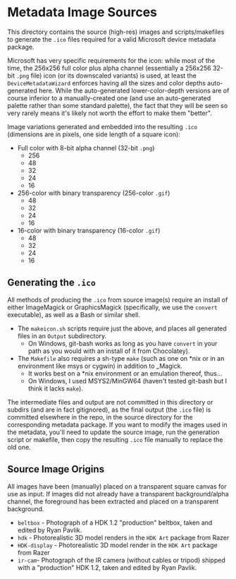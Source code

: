 # Metadata Image Sources

This directory contains the source (high-res) images and scripts/makefiles to generate the `.ico` files required for a valid Microsoft device metadata package.

Microsoft has very specific requirements for the icon: while most of the time, the 256x256 full color plus alpha channel (essentially a 256x256 32-bit `.png` file) icon (or its downscaled variants) is used, at least the `DeviceMetadataWizard` enforces having all the sizes and color depths auto-generated here. While the auto-generated lower-color-depth versions are of course inferior to a manually-created one (and use an auto-generated palette rather than some standard palette), the fact that they will be seen so very rarely means it's likely not worth the effort to make them "better".

Image variations generated and embedded into the resulting `.ico` (dimensions are in pixels, one side length of a square icon):

- Full color with 8-bit alpha channel (32-bit `.png`)
	- 256
	- 48
	- 32
	- 24
	- 16
- 256-color with binary transparency (256-color `.gif`)
	- 48
	- 32
	- 24
	- 16
- 16-color with binary transparency (16-color `.gif`)
	- 48
	- 32
	- 24
	- 16

## Generating the `.ico`

All methods of producing the `.ico` from source image(s) require an install of either ImageMagick or GraphicsMagick (specifically, we use the `convert` executable), as well as a Bash or similar shell.

- The `makeicon.sh` scripts require just the above, and places all generated files in an `Output` subdirectory.
	- On Windows, git-bash works as long as you have `convert` in your path as you would with an install of it from Chocolatey).
- The `Makefile` also requires a sh-type `make` (such as one on *nix or in an environment like msys or cygwin) in addition to _Magick.
	- It works best on a *nix environment or an emulation thereof, thus...
	- On Windows, I used MSYS2/MinGW64 (haven't tested git-bash but I think it lacks `make`).

The intermediate files and output are not committed in this directory or subdirs (and are in fact gitignored), as the final output (the `.ico` file) is committed elsewhere in the repo, in the source directory for the corresponding metadata package. If you want to modify the images used in the metadata, you'll need to update the source image, run the generation script or makefile, then copy the resulting `.ico` file manually to replace the old one.

## Source Image Origins

All images have been (manually) placed on a transparent square canvas for use as input. If images did not already have a transparent background/alpha channel, the foreground has been extracted and placed on a transparent background.

- `beltbox` - Photograph of a HDK 1.2 "production" beltbox, taken and edited by Ryan Pavlik.
- `hdk` - Photorealistic 3D model renders in the `HDK Art` package from Razer
- `HDK-display` - Photorealistic 3D model render in the `HDK Art` package from Razer
- `ir-cam`- Photograph of the IR camera (without cables or tripod) shipped with a "production" HDK 1.2, taken and edited by Ryan Pavlik.